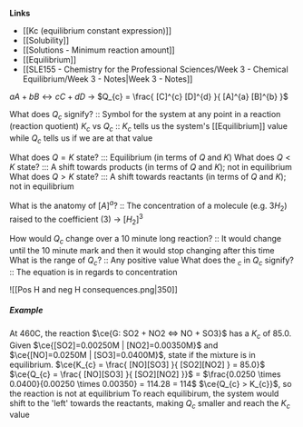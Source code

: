 **Links**
- [[Kc (equilibrium constant expression)]]
- [[Solubility]] 
- [[Solutions - Minimum reaction amount]] 
- [[Equilibrium]] 
- [[SLE155 - Chemistry for the Professional Sciences/Week 3 - Chemical Equilibrium/Week 3 - Notes|Week 3 - Notes]]

$aA + bB \leftrightarrow cC + dD$
-> $Q_{c} = \frac{ [C]^{c} [D]^{d} }{ [A]^{a} [B]^{b} }$

What does $Q_{c}$ signify? :: Symbol for the system at any point in a reaction (reaction quotient)
$K_{c}$ vs $Q_{c}$ :: $K_{c}$ tells us the system's [[Equilibrium]] value while $Q_{c}$ tells us if we are at that value 

What does $Q=K$ state? ::: Equilibrium (in terms of $Q$ and $K$)
What does $Q < K$ state? ::: A shift towards products (in terms of $Q$ and $K$); not in equilibrium
What does $Q > K$ state? ::: A shift towards reactants (in terms of $Q$ and $K$); not in equilibrium

What is the anatomy of $[A]^{a}$? :: The concentration of a molecule (e.g. $3H_{2}$) raised to the coefficient ($3$) -> $[H_{2}]^{3}$

How would $Q_{c}$ change over a 10 minute long reaction? :: It would change until the 10 minute mark and then it would stop changing after this time
What is the range of $Q_{c}$? :: Any positive value
What does the $_{c}$ in $Q_{c}$ signify? :: The equation is in regards to concentration



![[Pos H and neg H consequences.png|350]]
##### Example
At 460C, the reaction $\ce{G: SO2 + NO2 <=> NO + SO3}$ has a $K_{c}$ of $85.0$. Given $\ce{[SO2]=0.00250M | [NO2]=0.00350M}$ and $\ce{[NO]=0.0250M | [SO3]=0.0400M}$, state if the mixture is in equilibrium.
$\ce{K_{c} = \frac{ [NO][SO3] }{ [SO2][NO2] } = 85.0}$
$\ce{Q_{c} = \frac{ [NO][SO3] }{ [SO2][NO2] }}$ = $\frac{0.0250 \times 0.0400}{0.00250 \times 0.00350} = 114.28 = 114$
$\ce{Q_{c} > K_{c}}$, so the reaction is not at equilibrium
To reach equilibirum, the system would shift to the 'left' towards the reactants, making $Q_{c}$ smaller and reach the $K_{c}$ value